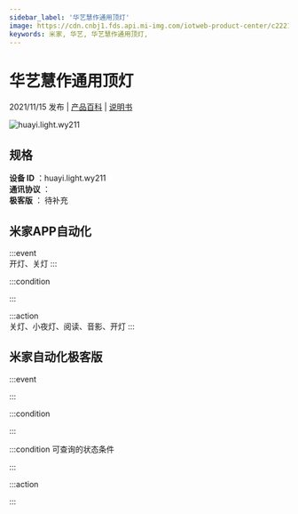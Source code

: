 ```yaml
---
sidebar_label: '华艺慧作通用顶灯'
image: https://cdn.cnbj1.fds.api.mi-img.com/iotweb-product-center/c222136f6522f6e2c9a3d996047e89d7_1633568262869.png?GalaxyAccessKeyId=AKVGLQWBOVIRQ3XLEW&Expires=9223372036854775807&Signature=Ptse9Zq3ioWGXCdvLMNjf1+FSm8=
keywords: 米家, 华艺, 华艺慧作通用顶灯, 
---
```

# 华艺慧作通用顶灯

2021/11/15 发布 | [产品百科](https://home.mi.com/webapp/content/baike/product/index.html?model=huayi.light.wy211/) | [说明书](https://home.mi.com/views/introduction.html?model=huayi.light.wy211&region=cn)

![huayi.light.wy211](https://cdn.cnbj1.fds.api.mi-img.com/iotweb-product-center/c222136f6522f6e2c9a3d996047e89d7_1633568262869.png?GalaxyAccessKeyId=AKVGLQWBOVIRQ3XLEW&Expires=9223372036854775807&Signature=Ptse9Zq3ioWGXCdvLMNjf1+FSm8=)

## 规格  
> 
**设备 ID** ：huayi.light.wy211  
**通讯协议** ：  
**极客版**  ： 待补充 


## 米家APP自动化  

:::event  
开灯、关灯
:::

:::condition  

:::

:::action   
关灯、小夜灯、阅读、音影、开灯
:::

## 米家自动化极客版  

:::event  

:::

:::condition  

:::

:::condition 可查询的状态条件  

:::

:::action  

:::

        
